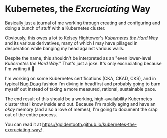 # Kubernetes, the _Excruciating_ Way

Basically just a journal of me working through creating and configuring and doing a bunch of stuff with a Kubernetes cluster.

Obviously, this owes a lot to Kelsey Hightower's [_Kubernetes the Hard Way_](https://github.com/kelseyhightower/kubernetes-the-hard-way) and its various derivatives, many of which I may have pillaged in desperation while banging my head against various walls.

Despite the name, this shouldn't be interpreted as an "even lower-level _Kubernetes the Hard Way_." That's just a joke. It's only excruciating because I'm writing it 🙂

I'm working on some Kubernetes certifications (CKA, CKAD, CKS), and in typical [Nug Doug](https://github.com/ndouglas/) fashion I'm diving in headfirst and probably going to burn myself out instead of taking a more measured, rational, sustainable pace.

The end result of this should be a working, high-availability Kubernetes cluster that I know inside and out. Because I'm rapidly aging and have an _okay_ memory (and also a love of memes), I'm going to document the crap out of the entire process.

You can read it at https://goldentooth.github.io/kubernetes-the-excruciating-way/ .
